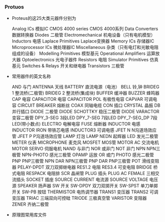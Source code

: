 ### Protuos

+ Proteus的这25大类元器件分别为

  Analog ICs 模拟IC
  CMOS 4000 series CMOS 4000系列
  Data Converters 数据转换器
  Diodes 二极管
  Electromechanical 机电设备（只有电机模型）
  Inductors 电感
  Laplace Primitives Laplace变换器
  Memory ICs 存储器IC
  Microprocessor ICs 微处理器IC
  Miscellaneous 杂类（只有电灯和光敏电阻组成的设备）
  Modelling Primitives 模型基元
  Operational Amplifiers 运算放大器
  Optoelectronics 光电子器件
  Resistors 电阻
  Simulator Primitives 仿真基元
  Switches & Relays 开关和继电器
  Transistors 三极管 

+ 常用器件的英文名称

  AND 与门
  ANTENNA 天线
  BATTERY 直流电源（电池）
  BELL 铃,钟
  BRIDEG 1 整流桥(二极管)
  BRIDEG 2 整流桥(集成块)
  BUFFER 缓冲器
  BUZZER 蜂鸣器
  CAP 电容
  CAPACITOR 电容
  CAPACITOR POL 有极性电容
  CAPVAR 可调电容
  CIRCUIT BREAKER 熔断丝
  COAX 同轴电缆
  CON 插口
  CRYSTAL 晶振
  DB 并行插口
  DIODE 二极管
  DIODE SCHOTTKY 稳压二极管
  DIODE VARACTOR 变容二极管
  DPY_3-SEG 3段LED
  DPY_7-SEG 7段LED
  DPY_7-SEG_DP 7段LED(带小数点)
  ELECTRO 电解电容
  FUSE 熔断器
  INDUCTOR 电感
  INDUCTOR IRON 带铁芯电感
  INDUCTOR3 可调电感
  JFET N N沟道场效应管
  JFET P P沟道场效应管
  LAMP 灯泡
  LAMP NEDN 起辉器
  LED 发光二极管
  METER 仪表
  MICROPHONE 麦克风
  MOSFET MOS管
  MOTOR AC 交流电机
  MOTOR SERVO 伺服电机
  NAND 与非门
  NOR 或非门
  NOT 非门
  NPN NPN三极管
  NPN-PHOTO 感光三极管
  OPAMP 运放
  OR 或门
  PHOTO 感光二极管
  PNP PNP三极管
  NPN DAR NPN三极管
  PNP DAR PNP三极管
  POT 滑线变阻器
  PELAY-DPDT 双刀双掷继电器
  RES1.2 电阻
  RES3.4 可变电阻
  BRIDGE 桥式电阻
  RESPACK 电阻排
  SCR 晶闸管
  PLUG 插头
  PLUG AC FEMALE 三相交流插头
  SOCKET 插座
  SOURCE CURRENT 电流源
  SOURCE VOLTAGE 电压源
  SPEAKER 扬声器
  SW 开关
  SW-DPDY 双刀双掷开关
  SW-SPST 单刀单掷开关
  SW-PB 按钮
  THERMISTOR 电热调节器
  TRANS1 变压器
  TRANS2 可调变压器
  TRIAC 三端双向可控硅
  TRIODE 三极真空管
  VARISTOR 变阻器
  ZENER 齐纳二极管

+ 原理图常用库文件

  

